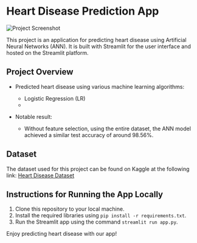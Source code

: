 # Heart Disease Prediction App
![Project Screenshot](./heartApp.png)

This project is an application for predicting heart disease using Artificial Neural Networks (ANN). It is built with Streamlit for the user interface and hosted on the Streamlit platform.

## Project Overview

- Predicted heart disease using various machine learning algorithms:
  - Logistic Regression (LR)
  -

- Notable result:
  - Without feature selection, using the entire dataset, the ANN model achieved a similar test accuracy of around 98.56%.


## Dataset

The dataset used for this project can be found on Kaggle at the following link:
[Heart Disease Dataset](https://www.kaggle.com/datasets/johnsmith88/heart-disease-dataset)






## Instructions for Running the App Locally

1. Clone this repository to your local machine.
2. Install the required libraries using `pip install -r requirements.txt`.
3. Run the Streamlit app using the command `streamlit run app.py`.

Enjoy predicting heart disease with our app!
